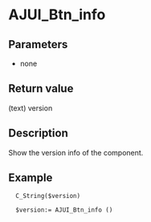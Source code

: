 ﻿<!-- AJUI_Btn_info ( ) -> version -->

# AJUI_Btn_info

## Parameters

 *  none

## Return value

(text) version 

## Description

Show the version info of the component.

## Example

```
  C_String($version)

  $version:= AJUI_Btn_info ()
```
